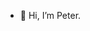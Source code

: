 - 👋 Hi, I’m Peter.

<!---
Olowo290/Olowo290 is a ✨ special ✨ repository because its `README.md` (this file) appears on your GitHub profile.
You can click the Preview link to take a look at your changes.
--->
